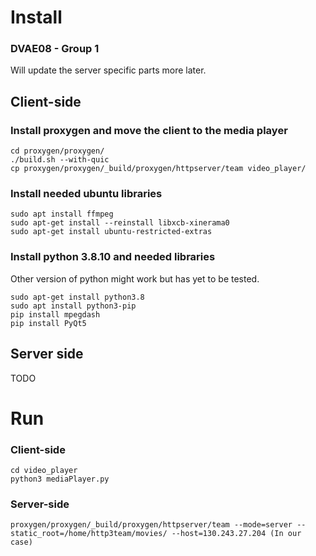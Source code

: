 # Install
### DVAE08 - Group 1 
Will update the server specific parts more later.

## Client-side

### Install proxygen and move the client to the media player
```
cd proxygen/proxygen/
./build.sh --with-quic
cp proxygen/proxygen/_build/proxygen/httpserver/team video_player/
```

### Install needed ubuntu libraries
```
sudo apt install ffmpeg
sudo apt-get install --reinstall libxcb-xinerama0
sudo apt-get install ubuntu-restricted-extras
```

### Install python 3.8.10 and needed libraries
Other version of python might work but has yet to be tested.
```
sudo apt-get install python3.8
sudo apt install python3-pip
pip install mpegdash
pip install PyQt5
```


## Server side
TODO

# Run

### Client-side

```
cd video_player
python3 mediaPlayer.py
```

### Server-side

```
proxygen/proxygen/_build/proxygen/httpserver/team --mode=server --static_root=/home/http3team/movies/ --host=130.243.27.204 (In our case)
```
